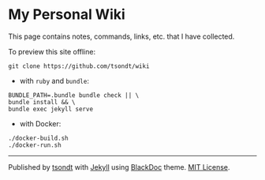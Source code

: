 # My Personal Wiki

This page contains notes, commands, links, etc. that I have collected.

To preview this site offline:
```
git clone https://github.com/tsondt/wiki
```
* with `ruby` and `bundle`:
```
BUNDLE_PATH=.bundle bundle check || \
bundle install && \
bundle exec jekyll serve
```
* with Docker:
```
./docker-build.sh
./docker-run.sh
```
---
Published by [tsondt](https://tsondt.com/) with [Jekyll](https://github.com/jekyll/jekyll) using [BlackDoc](https://github.com/karloespiritu/BlackDoc) theme. [MIT License](LICENSE).

